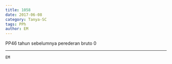 ```yaml
---
title: 1058
date: 2017-06-08
category: Tanya-SC
tags: PPh
author: EM
---
```


PP46 tahun sebelumnya perederan bruto 0

---



`EM`
